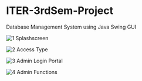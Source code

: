 # ITER-3rdSem-Project
Database Management System using Java Swing GUI


![1  Splashscreen](https://user-images.githubusercontent.com/61022113/111059720-cf81ae80-84bd-11eb-9d55-92c1cb4b6e21.png)


![2  Access Type](https://user-images.githubusercontent.com/61022113/111059746-fcce5c80-84bd-11eb-9e1d-0b0b43c59a2d.png)


![3  Admin Login Portal](https://user-images.githubusercontent.com/61022113/111059770-1c658500-84be-11eb-9bfa-6e3fc036f319.png)


![4  Admin Functions](https://user-images.githubusercontent.com/61022113/111426757-23d59a00-871b-11eb-989c-98b033cf3176.png)
